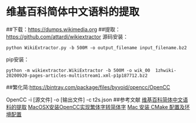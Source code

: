 # 维基百科简体中文语料的提取

##下载：https://dumps.wikimedia.org
##提取：https://github.com/attardi/wikiextractor
源码安装：
```
python WikiExtractor.py -b 500M -o output_filename input_filename.bz2
```
pip安装：
```
python -m wikiextractor.WikiExtractor -b 500M -o wik_00  1zhwiki-20200920-pages-articles-multistream1.xml-p1p187712.bz2 
```
##繁化简:https://bintray.com/package/files/byvoid/opencc/OpenCC

OpenCC -i [源文件] -o [输出文件] -c t2s.json
##参考文献
[维基百科简体中文语料的提取](https://zhuanlan.zhihu.com/p/39960476)
[MacOSX安装OpenCC实现繁体字转简体字](https://www.jianshu.com/p/d0c1c66f0cfe)
[Mac 安装 CMake 配置及环境配置](https://blog.csdn.net/xujiuba/article/details/107234040)